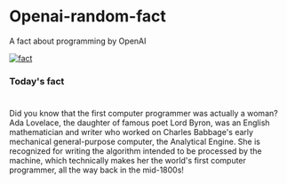 
# Openai-random-fact
 A fact about programming by OpenAI

[![fact](https://github.com/MarioVidoni/openai-daily-fact/actions/workflows/main.yml/badge.svg)](https://github.com/MarioVidoni/openai-daily-fact/actions/workflows/main.yml)

### Today's fact
# 
Did you know that the first computer programmer was actually a woman? Ada Lovelace, the daughter of famous poet Lord Byron, was an English mathematician and writer who worked on Charles Babbage's early mechanical general-purpose computer, the Analytical Engine. She is recognized for writing the algorithm intended to be processed by the machine, which technically makes her the world's first computer programmer, all the way back in the mid-1800s!
